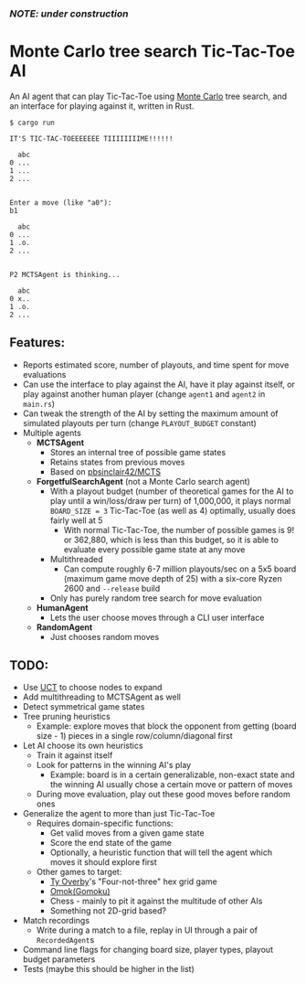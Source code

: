 ### _NOTE: under construction_

# Monte Carlo tree search Tic-Tac-Toe AI

An AI agent that can play Tic-Tac-Toe using [Monte
Carlo](https://en.wikipedia.org/wiki/Monte_Carlo_tree_search) tree search, and an
interface for playing against it, written in Rust.

```
$ cargo run

IT'S TIC-TAC-TOEEEEEEE TIIIIIIIIME!!!!!!

  abc
0 ...
1 ...
2 ...


Enter a move (like "a0"):
b1

  abc
0 ...
1 .o.
2 ...


P2 MCTSAgent is thinking...

  abc
0 x..
1 .o.
2 ...
```

## Features:
- Reports estimated score, number of playouts, and time spent for move evaluations
- Can use the interface to play against the AI, have it play against itself, or play
  against another human player (change `agent1` and `agent2` in `main.rs`)
- Can tweak the strength of the AI by setting the maximum amount of simulated playouts per
  turn (change `PLAYOUT_BUDGET` constant)
- Multiple agents
  - __MCTSAgent__
    - Stores an internal tree of possible game states
    - Retains states from previous moves
    - Based on [pbsinclair42/MCTS](https://github.com/pbsinclair42/MCTS)
  - __ForgetfulSearchAgent__ (not a Monte Carlo search agent)
    - With a playout budget (number of theoretical games for the AI to play
      until a win/loss/draw per turn) of 1,000,000, it plays normal `BOARD_SIZE = 3`
      Tic-Tac-Toe (as well as 4) optimally, usually does fairly well at 5
      - With normal Tic-Tac-Toe, the number of possible games is 9! or 362,880, which is
        less than this budget, so it is able to evaluate every possible game state
        at any move
    - Multithreaded 
      - Can compute roughly 6-7 million playouts/sec on a 5x5 board (maximum game move depth
        of 25) with a six-core Ryzen 2600 and `--release` build
    - Only has purely random tree search for move evaluation
  - __HumanAgent__
    - Lets the user choose moves through a CLI user interface
  - __RandomAgent__
    - Just chooses random moves

## TODO:
- Use [UCT](https://link.springer.com/chapter/10.1007%2F11871842_29) to choose nodes to
  expand 
- Add multithreading to MCTSAgent as well
- Detect symmetrical game states
- Tree pruning heuristics
  - Example: explore moves that block the opponent from getting (board size - 1) pieces
    in a single row/column/diagonal first
- Let AI choose its own heuristics
  - Train it against itself
  - Look for patterns in the winning AI's play
    - Example: board is in a certain generalizable, non-exact state and the winning AI
      usually chose a certain move or pattern of moves
  - During move evaluation, play out these good moves before random ones
- Generalize the agent to more than just Tic-Tac-Toe
  - Requires domain-specific functions:
    - Get valid moves from a given game state
    - Score the end state of the game
    - Optionally, a heuristic function that will tell the agent which moves it should
      explore first
  - Other games to target:
    - [Ty Overby](https://github.com/TyOverby)'s "Four-not-three" hex grid game
    - [Omok(Gomoku)](https://en.wikipedia.org/wiki/Gomoku)
    - Chess - mainly to pit it against the multitude of other AIs
    - Something not 2D-grid based?
- Match recordings
  - Write during a match to a file, replay in UI through a pair of `RecordedAgent`s
- Command line flags for changing board size, player types, playout budget parameters
- Tests (maybe this should be higher in the list)

